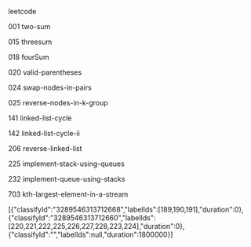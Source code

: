 leetcode 

001 two-sum

015 threesum

018 fourSum

020 valid-parentheses

024 swap-nodes-in-pairs

025 reverse-nodes-in-k-group


141 linked-list-cycle

142 linked-list-cycle-ii


206 reverse-linked-list

225 implement-stack-using-queues

232 implement-queue-using-stacks

703 kth-largest-element-in-a-stream

[{"classifyId":"3289546313712668","labelIds":[189,190,191],"duration":0},{"classifyId":"3289546313712660","labelIds":[220,221,222,225,226,227,228,223,224],"duration":0},{"classifyId":"","labelIds":null,"duration":1800000}]